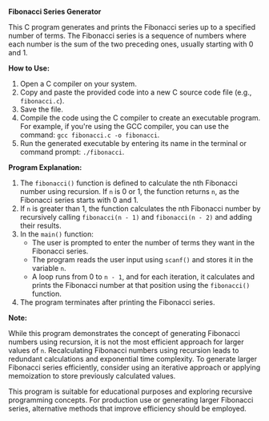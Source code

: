 **Fibonacci Series Generator**

This C program generates and prints the Fibonacci series up to a specified number of terms. The Fibonacci series is a sequence of numbers where each number is the sum of the two preceding ones, usually starting with 0 and 1.

**How to Use:**

1. Open a C compiler on your system.
2. Copy and paste the provided code into a new C source code file (e.g., `fibonacci.c`).
3. Save the file.
4. Compile the code using the C compiler to create an executable program. For example, if you're using the GCC compiler, you can use the command: `gcc fibonacci.c -o fibonacci`.
5. Run the generated executable by entering its name in the terminal or command prompt: `./fibonacci`.

**Program Explanation:**

1. The `fibonacci()` function is defined to calculate the nth Fibonacci number using recursion. If `n` is 0 or 1, the function returns `n`, as the Fibonacci series starts with 0 and 1.
2. If `n` is greater than 1, the function calculates the nth Fibonacci number by recursively calling `fibonacci(n - 1)` and `fibonacci(n - 2)` and adding their results.
3. In the `main()` function:
   - The user is prompted to enter the number of terms they want in the Fibonacci series.
   - The program reads the user input using `scanf()` and stores it in the variable `n`.
   - A loop runs from 0 to `n - 1`, and for each iteration, it calculates and prints the Fibonacci number at that position using the `fibonacci()` function.
4. The program terminates after printing the Fibonacci series.

**Note:**

While this program demonstrates the concept of generating Fibonacci numbers using recursion, it is not the most efficient approach for larger values of `n`. Recalculating Fibonacci numbers using recursion leads to redundant calculations and exponential time complexity. To generate larger Fibonacci series efficiently, consider using an iterative approach or applying memoization to store previously calculated values.

This program is suitable for educational purposes and exploring recursive programming concepts. For production use or generating larger Fibonacci series, alternative methods that improve efficiency should be employed.
